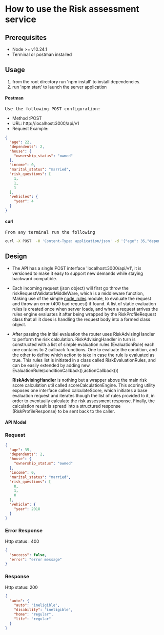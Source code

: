 # How to use the Risk assessment service

## Prerequisites

- Node >= v10.24.1
- Terminal or postman installed

## Usage

1. from the root directory run 'npm install' to install dependencies.
2. run 'npm start' to launch the server application

#### Postman

<pre>Use the following POST configuration:</pre>

* Method :POST
* URL: http://localhost:3000/api/v1
* Request Example:

```json
{
  "age": 22,
  "dependents": 2,
  "house": {
    "ownership_status": "owned"
  },
  "income": 0,
  "marital_status": "married",
  "risk_questions": [
    1,
    1,
    1
  ],
  "vehicles": {
    "year": 4
  }
}
```

#### curl

<pre>From any terminal run the following</pre>

```bash
curl -X POST  -H 'Content-Type: application/json' -d '{"age": 35,"dependents": 2,"house": {"ownership_status": "owned"},"income": 0,"marital_status": "married","risk_questions": [0, 1, 0],"vehicle": {"year": 2018}}' localhost:3000/api/v1
```

## Design

* The API has a single POST interface 'localhost:3000/api/v1', it is versioned to make it easy to support new demands while staying backward
  compatible.

* Each incoming request (json object) will first go throw the riskRequestValidatorMiddleWare, which is a middleware function, Making use
  of the simple [node_rules]('https://www.npmjs.com/package/node-rules') module, to evaluate the request and throw an error (400 bad request) if found.
  A list of static evaluation rules is created once when server loads, and when a request arrives the rules engine evaluates it after being wrapped by the
  RiskProfileRequest class that all it does is handling the request body into a formed class object.
  
* After passing the initial evaluation the router uses RiskAdvisingHandler to perform the risk calculation.
  RiskAdvisingHandler in turn is constructed with a list of simple evaluation rules (EvaluationRule) each one contains to 2 callback functions.
  One to evaluate the condition, and the other to define which action to take in case the rule is evaluated as true.
  This rules list is initiated in a class called RiskEvaluationRules, and can be easily extended by adding new EvaluationRule(conditionCallback(),actionCallback())

  <b>RiskAdvisingHandler</b> is nothing but a wrapper above the main risk score calculation util called scoreCalculationEngine.
  This scoring utility exposes one interface called calculateScore, which initiates a base evaluation request and iterates though the list of rules provided to it, in order to eventually 
  calculate the risk assessment response.
  Finally, the calculation result is spread into a structured response (RiskProfileResponse) to be sent back to the caller.
  


#### API Model

### Request

```json
{
  "age": 35,
  "dependents": 2,
  "house": {
    "ownership_status": "owned"
  },
  "income": 0,
  "marital_status": "married",
  "risk_questions": [
    0,
    1,
    0
  ],
  "vehicle": {
    "year": 2018
  }
}
```

### Error Response
Http status : 400 
```json
{
  "success": false,
  "error": "error message"
}
```

### Response
Http status: 200
```json
{
  "auto": {
    "auto": "ineligible",
    "disability": "ineligible",
    "home": "regular",
    "life": "regular"
  }
}
```